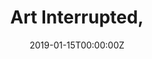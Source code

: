 ---
url: https://popula.com/2019/01/29/art-interrupted/
title: "Art Interrupted,"
publication: Popula
date: 2019-01-15T00:00:00Z
image: ""
---